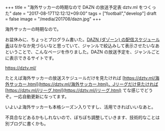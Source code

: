 +++
title = "海外サッカーの時期なので DAZN の放送予定表 dztv.ml をつくった"
date = "2017-08-17T12:12:12+09:00"
tags = ["football","develop"]
draft = false
image = "/media/201708/dazn.jpg"
+++

海外サッカーの時期なので。

お盆休みに、ちょっとプログラム書いた。[DAZN (ダゾーン) の配信スケジュール表](https://my.dazn.com/help/JP-ja/schedule-of-this-month)はなかなか見づらいなと思っていて、ジャンルで絞込みして表示させたいなあということで、こんなページを作りました。DAZN の放送予定を、ジャンルごとに表示できるサイトです。

https://dztv.ml/

たとえば海外サッカーの放送スケジュールだけを見たければ [https://dztv.ml/海外サッカー.html](https://dztv.ml/海外サッカー.html)、Jリーグだけ見たければ [https://dztv.ml/jリーグ.html](https://dztv.ml/jリーグ.html)
てな感じでどうぞ。一応自動更新になってます。

いよいよ海外サッカーも本格シーズン入りですし、活用できればいいなあと。

不具合などあるかもしれないので、ぼちぼち調整していきます、技術的なことは別ブログに書くかも。
